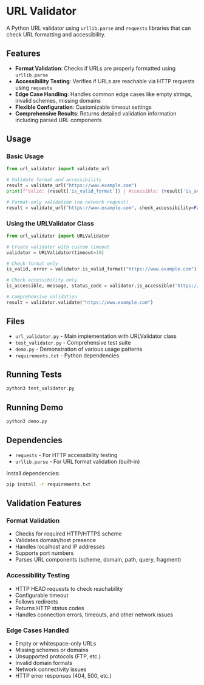 # URL Validator

A Python URL validator using `urllib.parse` and `requests` libraries that can check URL formatting and accessibility.

## Features

- **Format Validation**: Checks if URLs are properly formatted using `urllib.parse`
- **Accessibility Testing**: Verifies if URLs are reachable via HTTP requests using `requests`
- **Edge Case Handling**: Handles common edge cases like empty strings, invalid schemes, missing domains
- **Flexible Configuration**: Customizable timeout settings
- **Comprehensive Results**: Returns detailed validation information including parsed URL components

## Usage

### Basic Usage

```python
from url_validator import validate_url

# Validate format and accessibility
result = validate_url("https://www.example.com")
print(f"Valid: {result['is_valid_format']} | Accessible: {result['is_accessible']}")

# Format-only validation (no network request)
result = validate_url("https://www.example.com", check_accessibility=False)
```

### Using the URLValidator Class

```python
from url_validator import URLValidator

# Create validator with custom timeout
validator = URLValidator(timeout=10)

# Check format only
is_valid, error = validator.is_valid_format("https://www.example.com")

# Check accessibility only
is_accessible, message, status_code = validator.is_accessible("https://www.example.com")

# Comprehensive validation
result = validator.validate("https://www.example.com")
```

## Files

- `url_validator.py` - Main implementation with URLValidator class
- `test_validator.py` - Comprehensive test suite
- `demo.py` - Demonstration of various usage patterns
- `requirements.txt` - Python dependencies

## Running Tests

```bash
python3 test_validator.py
```

## Running Demo

```bash
python3 demo.py
```

## Dependencies

- `requests` - For HTTP accessibility testing
- `urllib.parse` - For URL format validation (built-in)

Install dependencies:
```bash
pip install -r requirements.txt
```

## Validation Features

### Format Validation
- Checks for required HTTP/HTTPS scheme
- Validates domain/host presence
- Handles localhost and IP addresses
- Supports port numbers
- Parses URL components (scheme, domain, path, query, fragment)

### Accessibility Testing
- HTTP HEAD requests to check reachability
- Configurable timeout
- Follows redirects
- Returns HTTP status codes
- Handles connection errors, timeouts, and other network issues

### Edge Cases Handled
- Empty or whitespace-only URLs
- Missing schemes or domains
- Unsupported protocols (FTP, etc.)
- Invalid domain formats
- Network connectivity issues
- HTTP error responses (404, 500, etc.)